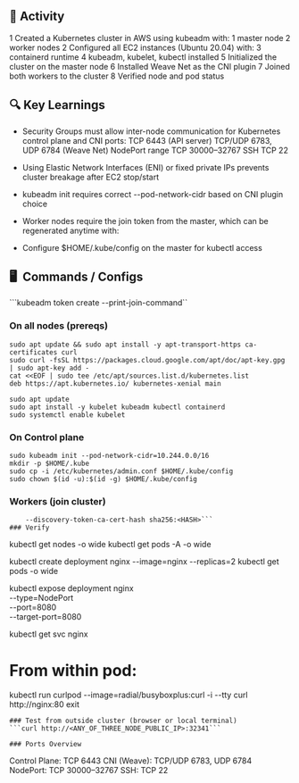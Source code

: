 
## 🔧 Activity
1 Created a Kubernetes cluster in AWS using kubeadm with:
	1 master node
	2 worker nodes
2 Configured all EC2 instances (Ubuntu 20.04) with:
3 containerd runtime
4 kubeadm, kubelet, kubectl installed
5 Initialized the cluster on the master node
6 Installed Weave Net as the CNI plugin
7 Joined both workers to the cluster
8 Verified node and pod status

## 🔍 Key Learnings
- Security Groups must allow inter-node communication for Kubernetes control plane and CNI ports:
	TCP 6443 (API server)
	TCP/UDP 6783, UDP 6784 (Weave Net)
	NodePort range TCP 30000–32767
	SSH TCP 22

- Using Elastic Network Interfaces (ENI) or fixed private IPs prevents cluster breakage after EC2 stop/start

- kubeadm init requires correct --pod-network-cidr based on CNI plugin choice

- Worker nodes require the join token from the master, which can be regenerated anytime with:

- Configure $HOME/.kube/config on the master for kubectl access

## 🖥 ️ Commands / Configs
```kubeadm token create --print-join-command``

### On all nodes (prereqs)
```
sudo apt update && sudo apt install -y apt-transport-https ca-certificates curl
sudo curl -fsSL https://packages.cloud.google.com/apt/doc/apt-key.gpg | sudo apt-key add -
cat <<EOF | sudo tee /etc/apt/sources.list.d/kubernetes.list
deb https://apt.kubernetes.io/ kubernetes-xenial main

sudo apt update
sudo apt install -y kubelet kubeadm kubectl containerd
sudo systemctl enable kubelet
```
### On Control plane 
```
sudo kubeadm init --pod-network-cidr=10.244.0.0/16
mkdir -p $HOME/.kube
sudo cp -i /etc/kubernetes/admin.conf $HOME/.kube/config
sudo chown $(id -u):$(id -g) $HOME/.kube/config
```
### Workers (join cluster)
```sudo kubeadm join <MASTER_PRIVATE_IP>:6443 --token <TOKEN> \
    --discovery-token-ca-cert-hash sha256:<HASH>```
### Verify
```
kubectl get nodes -o wide
kubectl get pods -A -o wide

kubectl create deployment nginx --image=nginx --replicas=2
kubectl get pods -o wide

kubectl expose deployment nginx \
  --type=NodePort \
  --port=8080 \
  --target-port=8080

kubectl get svc nginx

# From within pod:
kubectl run curlpod --image=radial/busyboxplus:curl -i --tty
curl http://nginx:80
exit
```
### Test from outside cluster (browser or local terminal)
```curl http://<ANY_OF_THREE_NODE_PUBLIC_IP>:32341```

### Ports Overview
```
Control Plane: TCP 6443
CNI (Weave): TCP/UDP 6783, UDP 6784
NodePort: TCP 30000–32767
SSH: TCP 22
```
